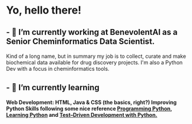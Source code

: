 <h1>Yo, hello there!</h1>
 <h2>- 🔭 I’m currently working at BenevolentAI as a Senior Cheminformatics Data Scientist.</h2>

<p><h4 style="font-weight: normal">Kind of a long name, but in summary my job is to collect, curate and make biochemical data available for drug discovery projects. 
I'm also a Python Dev with a focus in cheminformatics tools.</h4></p>
</hr>

<h2>- 🌱 I’m currently learning</h2>
<p><h4>Web Development: HTML, Java & CSS (the basics, right?)
    Improving Python Skills following some nice reference <a href="https://www.amazon.co.uk/Programming-Python-Mark-Lutz/dp/0596158106">Programming Python</a>, <a href="https://www.amazon.co.uk/Learning-Python-Mark-Lutz/dp/1449355730">Learning Python</a> and <a href="https://www.amazon.co.uk/Test-Driven-Development-Python-Harry-Percival/dp/1491958707/ref=sr_1_8?crid=3FMRIJHI3MY0D&keywords=test+driven+development+by+example&qid=1689384511&s=books&sprefix=test+drive%2Cstripbooks%2C69&sr=1-8">Test–Driven Development with Python.</a></h4></p>
</hr>

